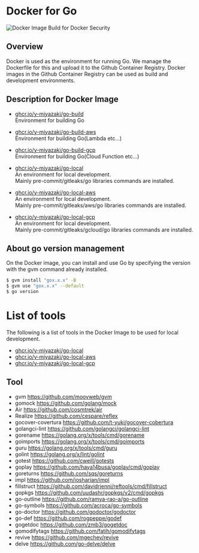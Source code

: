 # Docker for Go

![Docker Image Build for Docker Security](https://github.com/y-miyazaki/docker-go/workflows/Docker%20Image%20Build%20for%20Docker%20Security/badge.svg?branch=master)

## Overview

Docker is used as the environment for running Go. We manage the Dockerfile for this and upload it to the Github Container Registry. Docker images in the Github Container Registry can be used as build and development environments.

## Description for Docker Image

- [ghcr.io/y-miyazaki/go-build](https://github.com/y-miyazaki/docker-go/pkgs/container/go-build)  
  Environment for building Go

- [ghcr.io/y-miyazaki/go-build-aws](https://github.com/y-miyazaki/docker-go/pkgs/container/go-build-aws)  
  Environment for building Go(Lambda etc...)

- [ghcr.io/y-miyazaki/go-build-gcp](https://github.com/y-miyazaki/docker-go/pkgs/container/go-build-gcp)  
  Environment for building Go(Cloud Function etc...)

- [ghcr.io/y-miyazaki/go-local](https://github.com/y-miyazaki/docker-go/pkgs/container/go-local)  
  An environment for local development.  
  Mainly pre-commit/gitleaks/go libraries commands are installed.

- [ghcr.io/y-miyazaki/go-local-aws](https://github.com/y-miyazaki/docker-go/pkgs/container/go-local-aws)  
  An environment for local development.  
  Mainly pre-commit/gitleaks/aws/go libraries commands are installed.

- [ghcr.io/y-miyazaki/go-local-gcp](https://github.com/y-miyazaki/docker-go/pkgs/container/go-local-gcp)  
  An environment for local development.  
  Mainly pre-commit/gitleaks/gcloud/go libraries commands are installed.

## About go version management

On the Docker image, you can install and use Go by specifying the version with the gvm command already installed.

```bash
$ gvm install "gox.x.x" -B
$ gvm use "gox.x.x" --default
$ go version
```

# List of tools

The following is a list of tools in the Docker Image to be used for local development.

- [ghcr.io/y-miyazaki/go-local](https://github.com/y-miyazaki/docker-go/pkgs/container/go-local)
- [ghcr.io/y-miyazaki/go-local-aws](https://github.com/y-miyazaki/docker-go/pkgs/container/go-local-aws)
- [ghcr.io/y-miyazaki/go-local-gcp](https://github.com/y-miyazaki/docker-go/pkgs/container/go-local-gcp)

## Tool

- gvm
  https://github.com/moovweb/gvm
- gomock
  https://github.com/golang/mock
- Air
  https://github.com/cosmtrek/air
- Realize
  https://github.com/cespare/reflex
- gocover-covertura
  https://github.com/t-yuki/gocover-cobertura
- golangci-lint
  https://github.com/golangci/golangci-lint
- gorename
  https://golang.org/x/tools/cmd/gorename
- goimports
  https://golang.org/x/tools/cmd/goimports
- guru
  https://golang.org/x/tools/cmd/guru
- golint
  https://golang.org/x/lint/golint
- gotest
  https://github.com/cweill/gotests
- goplay
  https://github.com/haya14busa/goplay/cmd/goplay
- goreturns
  https://github.com/sqs/goreturns
- impl
  https://github.com/josharian/impl
- fillstruct
  https://github.com/davidrjenni/reftools/cmd/fillstruct
- gopkgs
  https://github.com/uudashr/gopkgs/v2/cmd/gopkgs
- go-outline
  https://github.com/ramya-rao-a/go-outline
- go-symbols
  https://github.com/acroca/go-symbols
- go-doctor
  https://github.com/godoctor/godoctor
- go-def
  https://github.com/rogpeppe/godef
- gogetdoc
  https://github.com/zmb3/gogetdoc
- gomodifytags
  https://github.com/fatih/gomodifytags
- revive
  https://github.com/mgechev/revive
- delve
  https://github.com/go-delve/delve
